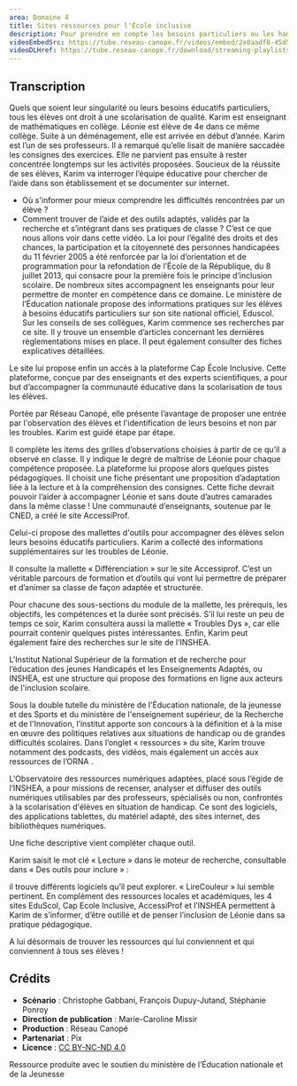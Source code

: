 ```yaml
---
area: Domaine 4
title: Sites ressources pour l'École inclusive
description: Pour prendre en compte les besoins particuliers ou les handicaps de ses élèves, il existe certains sites de référence qui peuvent aider les enseignants à mieux les comprendre et les accompagner.
videoEmbedSrc: https://tube.reseau-canope.fr/videos/embed/2e8aadf8-45d5-4b1b-b8f6-b232f8fb3792
videoDLHref: https://tube.reseau-canope.fr/download/streaming-playlists/hls/videos/2e8aadf8-45d5-4b1b-b8f6-b232f8fb3792-1080-fragmented.mp4
---
```


## Transcription

Quels que soient leur singularité ou leurs besoins éducatifs particuliers, tous les élèves ont droit à une scolarisation de qualité.
Karim est enseignant de mathématiques en collège.
Léonie est élève de 4e dans ce même collège. Suite à un déménagement, elle est arrivée en début d’année.
Karim est l’un de ses professeurs. Il a remarqué qu’elle lisait de manière saccadée les consignes des exercices.
Elle ne parvient pas ensuite à rester concentrée longtemps sur les activités proposées.
Soucieux de la réussite de ses élèves, Karim va interroger l’équipe éducative pour chercher de l’aide dans son établissement et se documenter sur internet.

- Où s'informer pour mieux comprendre les difficultés rencontrées par un élève ?
- Comment trouver de l’aide et des outils adaptés, validés par la recherche et s’intégrant dans ses pratiques de classe ?
C’est ce que nous allons voir dans cette vidéo.
La loi pour l’égalité des droits et des chances, la participation et la citoyenneté des personnes handicapées du 11 février 2005 a été renforcée par la loi d’orientation et de programmation pour la refondation de l’École de la République, du 8 juillet 2013, qui consacre pour la première fois le principe d’inclusion scolaire.
De nombreux sites accompagnent les enseignants pour leur permettre de monter en compétence dans ce domaine.
Le ministère de l’Éducation nationale propose des informations pratiques sur les élèves à besoins éducatifs particuliers sur son site national officiel, Eduscol.
Sur les conseils de ses collègues, Karim commence ses recherches par ce site.
Il y trouve un ensemble d’articles concernant les dernières règlementations mises en place.
Il peut également consulter des fiches explicatives détaillées.

Le site lui propose enfin un accès à la plateforme Cap École Inclusive.
Cette plateforme, conçue par des enseignants et des experts scientifiques, a pour but d’accompagner la communauté éducative dans la scolarisation de tous les élèves.

Portée par Réseau Canopé, elle présente l’avantage de proposer une   entrée par l'observation des élèves et l'identification de leurs besoins et non par les troubles.
Karim est guidé étape par étape.

Il complète les items des grilles d’observations choisies à partir de ce qu’il a observé en classe. Il y indique le degré de maîtrise de Léonie pour chaque compétence proposée.
La plateforme lui propose alors quelques pistes pédagogiques.
Il choisit une fiche présentant une proposition d’adaptation liée à la lecture et à la compréhension des consignes.
Cette fiche devrait pouvoir l’aider à accompagner Léonie et sans doute d’autres camarades dans la même classe !
Une communauté d’enseignants, soutenue par le CNED, a créé le site AccessiProf.

Celui-ci propose des mallettes d'outils pour accompagner des élèves selon leurs besoins éducatifs particuliers.
Karim a collecté  des informations supplémentaires sur les troubles de Léonie.

Il consulte la mallette « Différenciation » sur le site Accessiprof.
C’est un véritable parcours de formation et d’outils  qui vont lui permettre de préparer et d’animer sa classe de façon adaptée et structurée.

Pour chacune des sous-sections du module de la mallette, les prérequis, les objectifs, les compétences et la durée sont précisés.
S’il lui reste un peu de temps ce soir, Karim consultera aussi la mallette « Troubles Dys », car elle pourrait contenir quelques pistes intéressantes.
Enfin, Karim peut également faire des recherches sur le site de l’INSHEA.

L'Institut National Supérieur de la formation et de recherche pour l’éducation des jeunes Handicapés et les Enseignements Adaptés, ou INSHEA, est une structure qui propose des formations en ligne aux acteurs de l'inclusion scolaire.

Sous la double tutelle du ministère de l'Éducation nationale, de la jeunesse et des Sports et du ministère de l'enseignement supérieur, de la Recherche et de l'Innovation, l’institut apporte son concours à la définition et à la mise en œuvre des politiques relatives aux situations de handicap ou de grandes difficultés scolaires.
Dans l’onglet « ressources » du site, Karim trouve notamment des podcasts, des vidéos, mais également un accès aux ressources de l’ORNA .

L'Observatoire des ressources numériques adaptées, placé sous l’égide de l’INSHEA, a pour missions de recenser, analyser et diffuser des outils numériques utilisables par des professeurs, spécialisés ou non, confrontés à la scolarisation d'élèves en situation de handicap.
Ce sont des logiciels, des applications tablettes, du matériel adapté, des sites internet, des bibliothèques numériques.

Une fiche descriptive vient compléter chaque outil.

Karim saisit le mot clé « Lecture » dans le moteur de recherche, consultable dans « Des outils pour inclure » :

il trouve différents logiciels qu’il peut explorer.
« LireCouleur   » lui semble pertinent.
En complément des ressources locales et académiques, les 4 sites EduScol, Cap Ecole Inclusive, AccessiProf et l’INSHEA permettent à Karim de s’informer, d’être outillé et de penser l’inclusion de Léonie dans sa pratique pédagogique.

A lui désormais de trouver les ressources qui lui conviennent et qui conviennent à tous ses élèves !

## Crédits

- **Scénario** : Christophe Gabbani, François Dupuy-Jutand, Stéphanie Ponroy
- **Direction de publication** : Marie-Caroline Missir
- **Production** : Réseau Canopé
- **Partenariat** : Pix
- **Licence** : [CC BY-NC-ND 4.0](https://creativecommons.org/licenses/by-nc-nd/4.0/deed.fr)

Ressource produite avec le soutien du ministère de l’Éducation nationale et de la Jeunesse
